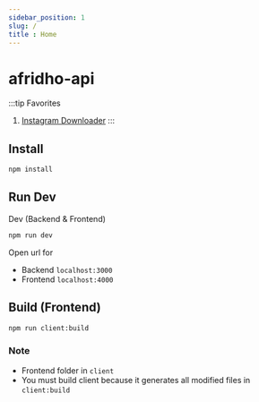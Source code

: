 ```yaml
---
sidebar_position: 1
slug: /
title : Home
---
```


# afridho-api

:::tip Favorites
1. <a href='/api/ig' target='_blank'>Instagram Downloader</a>
:::

## Install

```bash
npm install
```

## Run Dev

Dev (Backend & Frontend)

```bash
npm run dev 
```

Open url for
- Backend `localhost:3000`
- Frontend `localhost:4000`

## Build (Frontend)

```bash
npm run client:build
```

### Note
* Frontend folder in `client`
* You must build client because it generates all modified files in `client:build`